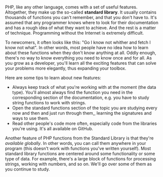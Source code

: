 
PHP, like any other language, comes with a set of useful features. Altogether, they make up the so-called **standard library**. It usually contains thousands of functions you can't remember, and that you don't have to. It's assumed that any programmer knows where to look for their documentation and has a rough idea of what they want to achieve. And the rest is a matter of technique. Programming without the Internet is extremely difficult.

To newcomers, it often looks like this: "Go I know not whither and fetch I know not what". In other words, most people have no idea how to learn about these functions when they don't know anything at all. Oddly enough, there's no way to know everything you need to know once and for all. As you grow as a developer, you'll learn all the exciting features that can solve your problems more elegantly, thus expanding your toolbox.

Here are some tips to learn about new features:

* Always keep track of what you're working with at the moment (the data type). You'll almost always find the function you need in the corresponding section of the documentation, e.g. you have to study string functions to work with strings.
* Open the standard functions section of the topic you are studying every now and then and just run through them,, learning the signatures and ways to use them.
* Read other people's code more often, especially code from the libraries you're using. It's all available on GitHub.

Another feature of PHP functions from the Standard Library is that they're *available globally*. In other words, you can call them anywhere in your program (this doesn't work with functions you've written yourself). Most standard library functions are centered around some functionality or some type of data. For example, there's a large block of functions for processing strings, working with numbers, and so on. We'll go over some of them as you continue to study.
